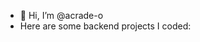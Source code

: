 - 👋 Hi, I’m @acrade-o
- Here are some backend projects I coded:

<!---
acrade-o/acrade-o is a ✨ special ✨ repository because its `README.md` (this file) appears on your GitHub profile.
You can click the Preview link to take a look at your changes.
--->
